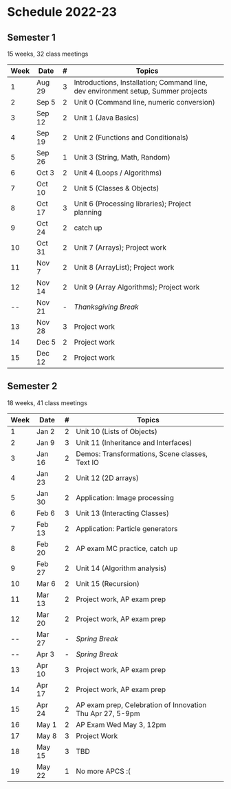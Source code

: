 # Schedule 2022-23

## Semester 1

15 weeks, 32 class meetings

|Week|Date  |#|Topics|
|----|------|-|------|
|1   |Aug 29|3|Introductions, Installation; Command line, dev environment setup, Summer projects|
|2   |Sep 5 |2|Unit 0 (Command line, numeric conversion)|
|3   |Sep 12|2|Unit 1 (Java Basics)|
|4   |Sep 19|2|Unit 2 (Functions and Conditionals)|
|5   |Sep 26|1|Unit 3 (String, Math, Random)|
|6   |Oct 3 |2|Unit 4 (Loops / Algorithms)|
|7   |Oct 10|2|Unit 5 (Classes & Objects)|
|8   |Oct 17|3|Unit 6 (Processing libraries); Project planning|
|9   |Oct 24|2|catch up|
|10  |Oct 31|2|Unit 7 (Arrays); Project work|
|11  |Nov 7 |2|Unit 8 (ArrayList); Project work|
|12  |Nov 14|2|Unit 9 (Array Algorithms); Project work|
|--  |Nov 21|-|_Thanksgiving Break_|
|13  |Nov 28|3|Project work|
|14  |Dec 5 |2|Project work|
|15  |Dec 12|2|Project work|

## Semester 2 

18 weeks, 41 class meetings

|Week|Date  |#|Topics|
|----|------|-|------|
|1   |Jan 2 |2|Unit 10 (Lists of Objects)|
|2   |Jan 9|3|Unit 11 (Inheritance and Interfaces)|
|3   |Jan 16|2|Demos: Transformations, Scene classes, Text IO|
|4   |Jan 23|2|Unit 12 (2D arrays)|
|5   |Jan 30|2|Application: Image processing|
|6   |Feb 6 |3|Unit 13 (Interacting Classes)|
|7   |Feb 13|2|Application: Particle generators|
|8   |Feb 20|2|AP exam MC practice, catch up|
|9   |Feb 27|2|Unit 14 (Algorithm analysis)|
|10  |Mar 6 |2|Unit 15 (Recursion)|
|11  |Mar 13|2|Project work, AP exam prep|
|12  |Mar 20|2|Project work, AP exam prep|
|--  |Mar 27|-|_Spring Break_|
|--  |Apr 3 |-|_Spring Break_|
|13  |Apr 10|3|Project work, AP exam prep|
|14  |Apr 17|2|Project work, AP exam prep|
|15  |Apr 24|2|AP exam prep, Celebration of Innovation Thu Apr 27, 5-9pm|
|16  |May 1 |2|AP Exam Wed May 3, 12pm|
|17  |May 8 |3|Project Work|
|18  |May 15|3|TBD|
|19  |May 22|1|No more APCS :(|


